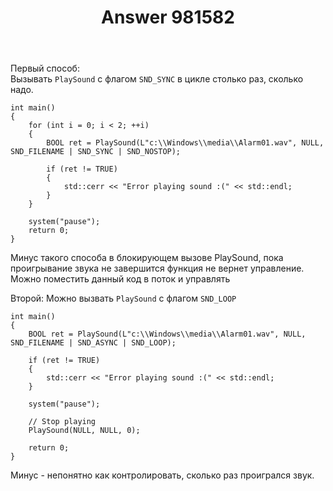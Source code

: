 ﻿---
title: "Answer 981582"
se.owner.user_id: 193157
se.owner.display_name: "goldstar_labs"
se.owner.link: "https://ru.stackoverflow.com/users/193157/goldstar-labs"
se.answer_id: 981582
se.question_id: 981523
se.post_type: answer
se.score: 2
se.is_accepted: False
---
<p>Первый способ:<br>
Вызывать <code>PlaySound</code> с флагом <code>SND_SYNC</code> в цикле столько раз, сколько надо.</p>

<pre><code>int main() 
{
    for (int i = 0; i &lt; 2; ++i)
    {
        BOOL ret = PlaySound(L"c:\\Windows\\media\\Alarm01.wav", NULL, SND_FILENAME | SND_SYNC | SND_NOSTOP);

        if (ret != TRUE)
        {
            std::cerr &lt;&lt; "Error playing sound :(" &lt;&lt; std::endl;
        }
    }

    system("pause");
    return 0;
}
</code></pre>

<p>Минус такого способа в блокирующем вызове PlaySound, пока проигрывание звука не завершится функция не вернет управление. Можно поместить данный код в поток и управлять</p>

<p>Второй:
Можно вызвать <code>PlaySound</code> с флагом <code>SND_LOOP</code></p>

<pre><code>int main() 
{
    BOOL ret = PlaySound(L"c:\\Windows\\media\\Alarm01.wav", NULL, SND_FILENAME | SND_ASYNC | SND_LOOP);

    if (ret != TRUE)
    {
        std::cerr &lt;&lt; "Error playing sound :(" &lt;&lt; std::endl;
    }

    system("pause");

    // Stop playing
    PlaySound(NULL, NULL, 0);

    return 0;
}
</code></pre>

<p>Минус - непонятно как контролировать, сколько раз проигрался звук.</p>
